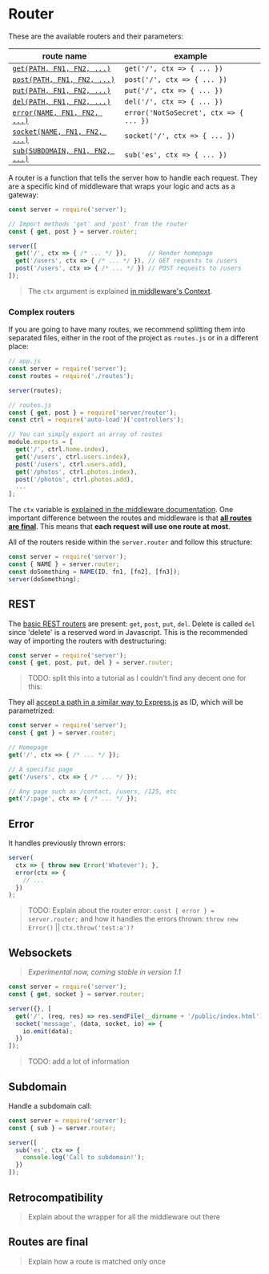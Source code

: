 # Router

These are the available routers and their parameters:

|route name                              |example                               |
|----------------------------------------|--------------------------------------|
|[`get(PATH, FN1, FN2, ...)`](#get)      |`get('/', ctx => { ... })`            |
|[`post(PATH, FN1, FN2, ...)`](#post)    |`post('/', ctx => { ... })`           |
|[`put(PATH, FN1, FN2, ...)`](#put)      |`put('/', ctx => { ... })`            |
|[`del(PATH, FN1, FN2, ...)`](#del)      |`del('/', ctx => { ... })`            |
|[`error(NAME, FN1, FN2, ...)`](#error)  |`error('NotSoSecret', ctx => { ... })`|
|[`socket(NAME, FN1, FN2, ...)`](#socket)|`socket('/', ctx => { ... })`         |
|[`sub(SUBDOMAIN, FN1, FN2, ...)`](#sub) |`sub('es', ctx => { ... })`           |

A router is a function that tells the server how to handle each request. They are a specific kind of middleware that wraps your logic and acts as a gateway:

```js
const server = require('server');

// Import methods 'get' and 'post' from the router
const { get, post } = server.router;

server([
  get('/', ctx => { /* ... */ }),      // Render homepage
  get('/users', ctx => { /* ... */ }), // GET requests to /users
  post('/users', ctx => { /* ... */ }) // POST requests to /users
]);
```

> The `ctx` argument is explained [in middleware's Context](../middleware/#context).



### Complex routers

If you are going to have many routes, we recommend splitting them into separated files, either in the root of the project as `routes.js` or in a different place:

```js
// app.js
const server = require('server');
const routes = require('./routes');

server(routes);
```

```js
// routes.js
const { get, post } = require('server/router');
const ctrl = require('auto-load')('controllers');

// You can simply export an array of routes
module.exports = [
  get('/', ctrl.home.index),
  get('/users', ctrl.users.index),
  post('/users', ctrl.users.add),
  get('/photos', ctrl.photos.index),
  post('/photos', ctrl.photos.add),
  ...
];
```

The `ctx` variable is [explained in the middleware documentation](https://serverjs.io/documentation/middleware/#context). One important difference between the routes and middleware is that [**all routes are final**](#routes-are-final). This means that **each request will use one route at most**.

All of the routers reside within the `server.router` and follow this structure:

```js
const server = require('server');
const { NAME } = server.router;
const doSomething = NAME(ID, fn1, [fn2], [fn3]);
server(doSomething);
```




## REST

The [basic REST routers](http://stackoverflow.com/q/671118/938236) are present: `get`, `post`, `put`, `del`. Delete is called `del` since 'delete' is a reserved word in Javascript. This is the recommended way of importing the routers with destructuring:

```js
const server = require('server');
const { get, post, put, del } = server.router;
```

> TODO: split this into a tutorial as I couldn't find any decent one for this:

They all [accept a path in a similar way to Express.js](http://expressjs.com/en/4x/api.html#router) as ID, which will be parametrized:

```js
const server = require('server');
const { get } = server.router;

// Homepage
get('/', ctx => { /* ... */ });

// A specific page
get('/users', ctx => { /* ... */ });

// Any page such as /contact, /users, /125, etc
get('/:page', ctx => { /* ... */ });
```


## Error

It handles previously thrown errors:

```js
server(
  ctx => { throw new Error('Whatever'); },
  error(ctx => {
    // ...
  })
);
```

> TODO: Explain about the router error: `const { error } = server.router;` and how it handles the errors thrown: `throw new Error()` || `ctx.throw('test:a')?`



## Websockets

> *Experimental now, coming stable in version 1.1*

```js
const server = require('server');
const { get, socket } = server.router;

server({}, [
  get('/', (req, res) => res.sendFile(__dirname + '/public/index.html')),
  socket('message', (data, socket, io) => {
    io.emit(data);
  })
]);
```

> TODO: add a lot of information



## Subdomain

Handle a subdomain call:

```js
const server = require('server');
const { sub } = server.router;

server([
  sub('es', ctx => {
    console.log('Call to subdomain!');
  })
]);
```



## Retrocompatibility

> Explain about the wrapper for all the middleware out there



## Routes are final

> Explain how a route is matched only once
